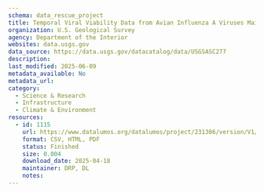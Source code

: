 ```yaml
---
schema: data_rescue_project 
title: Temporal Viral Viability Data from Avian Influenza A Viruses Maintained in North American Wetlands Under Experimental and Environmental Conditions
organization: U.S. Geological Survey
agency: Department of the Interior
websites: data.usgs.gov
data_source: https://data.usgs.gov/datacatalog/data/USGSASC277
description: 
last_modified: 2025-06-09
metadata_available: No
metadata_url: 
category:
  - Science & Research 
  - Infrastructure 
  - Climate & Environment 
resources:
  - id: 1115
    url: https://www.datalumos.org/datalumos/project/231306/version/V1/view
    format: CSV, HTML, PDF
    status: Finished
    size: 0.004
    download_date: 2025-04-18
    maintainer: DRP, DL
    notes: 
---
```

